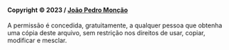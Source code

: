 #### Copyright © 2023 / [João Pedro Monção](https://github.com/jpmoncao)

A permissão é concedida, gratuitamente, a qualquer pessoa que obtenha uma cópia deste arquivo, sem restrição nos direitos de usar, copiar, modificar e mesclar.